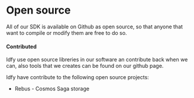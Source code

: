 # Open source

All of our SDK is available on Github as open source,  so that anyone that want to compile or modify them are free to do so.

#### Contributed

Idfy use open source libreries in our software an contribute back when we can, also tools that we creates can be found on our github page.

Idfy have contribute to the following open source projects:

* Rebus - Cosmos Saga storage





